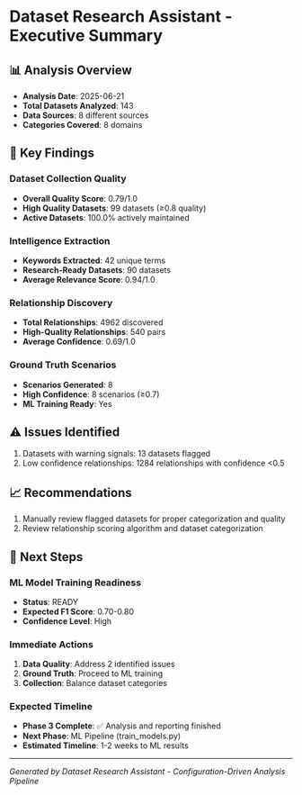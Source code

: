 # Dataset Research Assistant - Executive Summary

## 📊 Analysis Overview
- **Analysis Date**: 2025-06-21
- **Total Datasets Analyzed**: 143
- **Data Sources**: 8 different sources
- **Categories Covered**: 8 domains

## 🎯 Key Findings

### Dataset Collection Quality
- **Overall Quality Score**: 0.79/1.0
- **High Quality Datasets**: 99 datasets (≥0.8 quality)
- **Active Datasets**: 100.0% actively maintained

### Intelligence Extraction
- **Keywords Extracted**: 42 unique terms
- **Research-Ready Datasets**: 90 datasets
- **Average Relevance Score**: 0.94/1.0

### Relationship Discovery
- **Total Relationships**: 4962 discovered
- **High-Quality Relationships**: 540 pairs
- **Average Confidence**: 0.69/1.0

### Ground Truth Scenarios
- **Scenarios Generated**: 8
- **High Confidence**: 8 scenarios (≥0.7)
- **ML Training Ready**: Yes

## ⚠️ Issues Identified
1. Datasets with warning signals: 13 datasets flagged
2. Low confidence relationships: 1284 relationships with confidence <0.5

## 📈 Recommendations
1. Manually review flagged datasets for proper categorization and quality
2. Review relationship scoring algorithm and dataset categorization

## 🚀 Next Steps

### ML Model Training Readiness
- **Status**: READY
- **Expected F1 Score**: 0.70-0.80
- **Confidence Level**: High

### Immediate Actions
1. **Data Quality**: Address 2 identified issues
2. **Ground Truth**: Proceed to ML training
3. **Collection**: Balance dataset categories

### Expected Timeline
- **Phase 3 Complete**: ✅ Analysis and reporting finished
- **Next Phase**: ML Pipeline (train_models.py)
- **Estimated Timeline**: 1-2 weeks to ML results

---
*Generated by Dataset Research Assistant - Configuration-Driven Analysis Pipeline*
